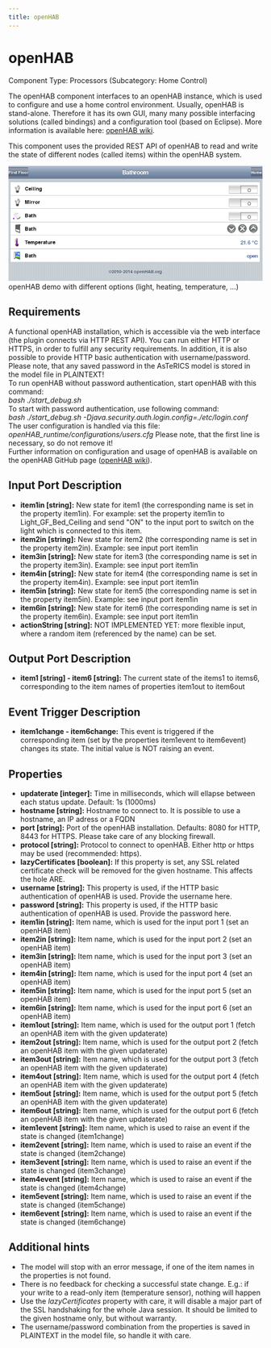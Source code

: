 ```yaml
---
title: openHAB
---
```


# openHAB

Component Type: Processors (Subcategory: Home Control)

The openHAB component interfaces to an openHAB instance, which is used to configure and use a home control environment. Usually, openHAB is stand-alone. Therefore it has its own GUI, many many possible interfacing solutions (called bindings) and a configuration tool (based on Eclipse). More information is available here: [openHAB wiki](https://github.com/openhab/openhab/wiki).

This component uses the provided REST API of openHAB to read and write the state of different nodes (called items) within the openHAB system.

![Screenshot: openHAB demo with different options (light, heating, temperature, ...)](./img/openHAB_overview.png "Screenshot: openHAB demo with different options (light, heating, temperature, ...)")  
openHAB demo with different options (light, heating, temperature, ...)

## Requirements

A functional openHAB installation, which is accessible via the web interface (the plugin connects via HTTP REST API). You can run either HTTP or HTTPS, in order to fulfill any security requirements. In addition, it is also possible to provide HTTP basic authentication with username/password. Please note, that any saved password in the AsTeRICS model is stored in the model file in PLAINTEXT!  
To run openHAB without password authentication, start openHAB with this command:  
_bash ./start_debug.sh_  
To start with password authentication, use following command:  
_bash ./start_debug.sh -Djava.security.auth.login.config=./etc/login.conf_  
The user configuration is handled via this file:  
_openHAB_runtime/configurations/users.cfg_ Please note, that the first line is necessary, so do not remove it!  
Further information on configuration and usage of openHAB is available on the openHAB GitHub page ([openHAB wiki](https://github.com/openhab/openhab/wiki)).

## Input Port Description

- **item1in \[string\]:** New state for item1 (the corresponding name is set in the property item1in). For example: set the property item1in to Light_GF_Bed_Ceiling and send "ON" to the input port to switch on the light which is connected to this item.
- **item2in \[string\]:** New state for item2 (the corresponding name is set in the property item2in). Example: see input port item1in
- **item3in \[string\]:** New state for item3 (the corresponding name is set in the property item3in). Example: see input port item1in
- **item4in \[string\]:** New state for item4 (the corresponding name is set in the property item4in). Example: see input port item1in
- **item5in \[string\]:** New state for item5 (the corresponding name is set in the property item5in). Example: see input port item1in
- **item6in \[string\]:** New state for item6 (the corresponding name is set in the property item6in). Example: see input port item1in
- **actionString \[string\]:** NOT IMPLEMENTED YET: more flexible input, where a random item (referenced by the name) can be set.

## Output Port Description

- **item1 \[string\] - item6 \[string\]:** The current state of the items1 to items6, corresponding to the item names of properties item1out to item6out

## Event Trigger Description

- **item1change - item6change:** This event is triggered if the corresponding item (set by the properties item1event to item6event) changes its state. The initial value is NOT raising an event.

## Properties

- **updaterate \[integer\]:** Time in milliseconds, which will ellapse between each status update. Default: 1s (1000ms)
- **hostname \[string\]:** Hostname to connect to. It is possible to use a hostname, an IP adress or a FQDN
- **port \[string\]:** Port of the openHAB installation. Defaults: 8080 for HTTP, 8443 for HTTPS. Please take care of any blocking firewall.
- **protocol \[string\]:** Protocol to connect to openHAB. Either http or https may be used (recommended: https).
- **lazyCertificates \[boolean\]:** If this property is set, any SSL related certificate check will be removed for the given hostname. This affects the hole ARE.
- **username \[string\]:** This property is used, if the HTTP basic authentication of openHAB is used. Provide the username here.
- **password \[string\]:** This property is used, if the HTTP basic authentication of openHAB is used. Provide the password here.
- **item1in \[string\]:** Item name, which is used for the input port 1 (set an openHAB item)
- **item2in \[string\]:** Item name, which is used for the input port 2 (set an openHAB item)
- **item3in \[string\]:** Item name, which is used for the input port 3 (set an openHAB item)
- **item4in \[string\]:** Item name, which is used for the input port 4 (set an openHAB item)
- **item5in \[string\]:** Item name, which is used for the input port 5 (set an openHAB item)
- **item6in \[string\]:** Item name, which is used for the input port 6 (set an openHAB item)
- **item1out \[string\]:** Item name, which is used for the output port 1 (fetch an openHAB item with the given updaterate)
- **item2out \[string\]:** Item name, which is used for the output port 2 (fetch an openHAB item with the given updaterate)
- **item3out \[string\]:** Item name, which is used for the output port 3 (fetch an openHAB item with the given updaterate)
- **item4out \[string\]:** Item name, which is used for the output port 4 (fetch an openHAB item with the given updaterate)
- **item5out \[string\]:** Item name, which is used for the output port 5 (fetch an openHAB item with the given updaterate)
- **item6out \[string\]:** Item name, which is used for the output port 6 (fetch an openHAB item with the given updaterate)
- **item1event \[string\]:** Item name, which is used to raise an event if the state is changed (item1change)
- **item2event \[string\]:** Item name, which is used to raise an event if the state is changed (item2change)
- **item3event \[string\]:** Item name, which is used to raise an event if the state is changed (item3change)
- **item4event \[string\]:** Item name, which is used to raise an event if the state is changed (item4change)
- **item5event \[string\]:** Item name, which is used to raise an event if the state is changed (item5change)
- **item6event \[string\]:** Item name, which is used to raise an event if the state is changed (item6change)

## Additional hints

- The model will stop with an error message, if one of the item names in the properties is not found.
- There is no feedback for checking a successful state change. E.g.: if your write to a read-only item (temperature sensor), nothing will happen
- Use the _lazyCertificates_ property with care, it will disable a major part of the SSL handshaking for the whole Java session. It should be limited to the given hostname only, but without warranty.
- The username/password combination from the properties is saved in PLAINTEXT in the model file, so handle it with care.

